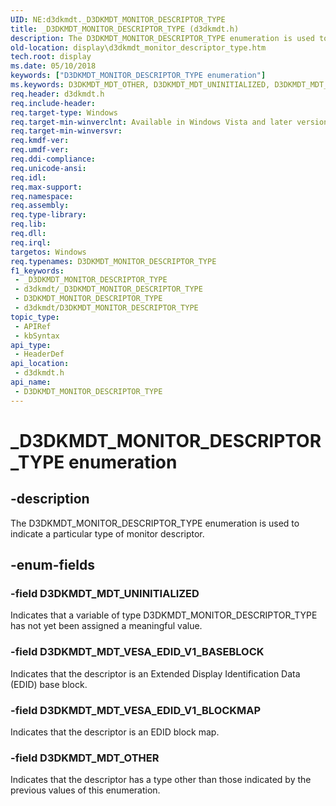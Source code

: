 ```yaml
---
UID: NE:d3dkmdt._D3DKMDT_MONITOR_DESCRIPTOR_TYPE
title: _D3DKMDT_MONITOR_DESCRIPTOR_TYPE (d3dkmdt.h)
description: The D3DKMDT_MONITOR_DESCRIPTOR_TYPE enumeration is used to indicate a particular type of monitor descriptor.
old-location: display\d3dkmdt_monitor_descriptor_type.htm
tech.root: display
ms.date: 05/10/2018
keywords: ["D3DKMDT_MONITOR_DESCRIPTOR_TYPE enumeration"]
ms.keywords: D3DKMDT_MDT_OTHER, D3DKMDT_MDT_UNINITIALIZED, D3DKMDT_MDT_VESA_EDID_V1_BASEBLOCK, D3DKMDT_MDT_VESA_EDID_V1_BLOCKMAP, D3DKMDT_MONITOR_DESCRIPTOR_TYPE, D3DKMDT_MONITOR_DESCRIPTOR_TYPE enumeration [Display Devices], DmEnums_9d9ed4df-33cf-403a-96dd-c0745426daf1.xml, _D3DKMDT_MONITOR_DESCRIPTOR_TYPE, d3dkmdt/D3DKMDT_MDT_OTHER, d3dkmdt/D3DKMDT_MDT_UNINITIALIZED, d3dkmdt/D3DKMDT_MDT_VESA_EDID_V1_BASEBLOCK, d3dkmdt/D3DKMDT_MDT_VESA_EDID_V1_BLOCKMAP, d3dkmdt/D3DKMDT_MONITOR_DESCRIPTOR_TYPE, display.d3dkmdt_monitor_descriptor_type
req.header: d3dkmdt.h
req.include-header:
req.target-type: Windows
req.target-min-winverclnt: Available in Windows Vista and later versions of the Windows operating systems.
req.target-min-winversvr: 
req.kmdf-ver: 
req.umdf-ver: 
req.ddi-compliance: 
req.unicode-ansi: 
req.idl: 
req.max-support: 
req.namespace: 
req.assembly: 
req.type-library: 
req.lib: 
req.dll: 
req.irql: 
targetos: Windows
req.typenames: D3DKMDT_MONITOR_DESCRIPTOR_TYPE
f1_keywords:
 - _D3DKMDT_MONITOR_DESCRIPTOR_TYPE
 - d3dkmdt/_D3DKMDT_MONITOR_DESCRIPTOR_TYPE
 - D3DKMDT_MONITOR_DESCRIPTOR_TYPE
 - d3dkmdt/D3DKMDT_MONITOR_DESCRIPTOR_TYPE
topic_type:
 - APIRef
 - kbSyntax
api_type:
 - HeaderDef
api_location:
 - d3dkmdt.h
api_name:
 - D3DKMDT_MONITOR_DESCRIPTOR_TYPE
---
```


# _D3DKMDT_MONITOR_DESCRIPTOR_TYPE enumeration


## -description

The D3DKMDT_MONITOR_DESCRIPTOR_TYPE enumeration is used to indicate a particular type of monitor descriptor.

## -enum-fields

### -field D3DKMDT_MDT_UNINITIALIZED

Indicates that a variable of type D3DKMDT_MONITOR_DESCRIPTOR_TYPE has not yet been assigned a meaningful value.

### -field D3DKMDT_MDT_VESA_EDID_V1_BASEBLOCK

Indicates that the descriptor is an Extended Display Identification Data (EDID) base block.

### -field D3DKMDT_MDT_VESA_EDID_V1_BLOCKMAP

Indicates that the descriptor is an EDID block map.

### -field D3DKMDT_MDT_OTHER

Indicates that the descriptor has a type other than those indicated by the previous values of this enumeration.

